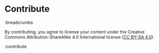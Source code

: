 # Contribute

:breadcrumbs

By contributing, you agree to license your content under the Creative Commons Attribution-ShareAlike 4.0 International license ([CC BY-SA 4.0](https://creativecommons.org/licenses/by-sa/4.0/)).

:contribute
